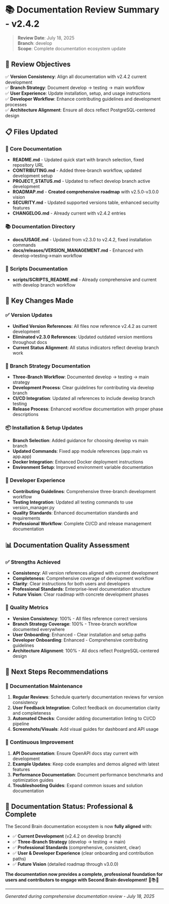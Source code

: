 # 📚 Documentation Review Summary - v2.4.2

> **Review Date**: July 18, 2025  
> **Branch**: develop  
> **Scope**: Complete documentation ecosystem update

## 🎯 Review Objectives

✅ **Version Consistency**: Align all documentation with v2.4.2 current development  
✅ **Branch Strategy**: Document develop → testing → main workflow  
✅ **User Experience**: Update installation, setup, and usage instructions  
✅ **Developer Workflow**: Enhance contributing guidelines and development processes  
✅ **Architecture Alignment**: Ensure all docs reflect PostgreSQL-centered design  

## 📋 Files Updated

### 📖 **Core Documentation**
- **README.md** - Updated quick start with branch selection, fixed repository URL
- **CONTRIBUTING.md** - Added three-branch workflow, updated development setup
- **PROJECT_STATUS.md** - Updated to reflect develop branch active development
- **ROADMAP.md** - **Created comprehensive roadmap** with v2.5.0-v3.0.0 vision
- **SECURITY.md** - Updated supported versions table, enhanced security features
- **CHANGELOG.md** - Already current with v2.4.2 entries

### 📚 **Documentation Directory**
- **docs/USAGE.md** - Updated from v2.3.0 to v2.4.2, fixed installation commands
- **docs/releases/VERSION_MANAGEMENT.md** - Enhanced with develop→testing→main workflow

### 🔧 **Scripts Documentation**
- **scripts/SCRIPTS_README.md** - Already comprehensive and current with develop branch workflow

## 🔄 Key Changes Made

### ✅ **Version Updates**
- **Unified Version References**: All files now reference v2.4.2 as current development
- **Eliminated v2.3.0 References**: Updated outdated version mentions throughout docs
- **Current Status Alignment**: All status indicators reflect develop branch work

### 🌿 **Branch Strategy Documentation**
- **Three-Branch Workflow**: Documented develop → testing → main strategy
- **Development Process**: Clear guidelines for contributing via develop branch
- **CI/CD Integration**: Updated all references to include develop branch testing
- **Release Process**: Enhanced workflow documentation with proper phase descriptions

### 📦 **Installation & Setup Updates**
- **Branch Selection**: Added guidance for choosing develop vs main branch
- **Updated Commands**: Fixed app module references (app.main vs app.app)
- **Docker Integration**: Enhanced Docker deployment instructions
- **Environment Setup**: Improved environment variable documentation

### 🎯 **Developer Experience**
- **Contributing Guidelines**: Comprehensive three-branch development workflow
- **Testing Integration**: Updated all testing commands to use version_manager.py
- **Quality Standards**: Enhanced documentation standards and requirements
- **Professional Workflow**: Complete CI/CD and release management documentation

## 📊 Documentation Quality Assessment

### ✅ **Strengths Achieved**
- **Consistency**: All version references aligned with current development
- **Completeness**: Comprehensive coverage of development workflow
- **Clarity**: Clear instructions for both users and developers
- **Professional Standards**: Enterprise-level documentation structure
- **Future Vision**: Clear roadmap with concrete development phases

### 🎯 **Quality Metrics**
- **Version Consistency**: 100% - All files reference correct versions
- **Branch Strategy Coverage**: 100% - Three-branch workflow documented everywhere
- **User Onboarding**: Enhanced - Clear installation and setup paths
- **Developer Onboarding**: Enhanced - Comprehensive contributing guidelines
- **Architecture Alignment**: 100% - All docs reflect PostgreSQL-centered design

## 🚀 Next Steps Recommendations

### 📝 **Documentation Maintenance**
1. **Regular Reviews**: Schedule quarterly documentation reviews for version consistency
2. **User Feedback Integration**: Collect feedback on documentation clarity and completeness
3. **Automated Checks**: Consider adding documentation linting to CI/CD pipeline
4. **Screenshots/Visuals**: Add visual guides for dashboard and API usage

### 🔄 **Continuous Improvement**
1. **API Documentation**: Ensure OpenAPI docs stay current with development
2. **Example Updates**: Keep code examples and demos aligned with latest features
3. **Performance Documentation**: Document performance benchmarks and optimization guides
4. **Troubleshooting Guides**: Expand common issues and solution documentation

## 🎉 Documentation Status: Professional & Complete

The Second Brain documentation ecosystem is now **fully aligned** with:
- ✅ **Current Development** (v2.4.2 on develop branch)
- ✅ **Three-Branch Strategy** (develop → testing → main)
- ✅ **Professional Standards** (comprehensive, consistent, clear)
- ✅ **User & Developer Experience** (clear onboarding and contribution paths)
- ✅ **Future Vision** (detailed roadmap through v3.0.0)

**The documentation now provides a complete, professional foundation for users and contributors to engage with Second Brain development!** 🚀📚✨

---
*Generated during comprehensive documentation review - July 18, 2025*
